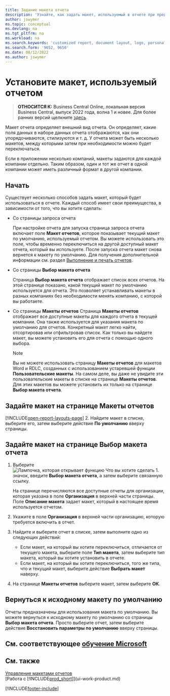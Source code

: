 ```yaml
---
title: Задание макета отчета
description: 'Узнайте, как задать макет, используемый в отчете при предварительном просмотре и печати.'
author: jswymer
ms.topic: conceptual
ms.devlang: na
ms.tgt_pltfrm: na
ms.workload: na
ms.search.keywords: 'customized report, document layout, logo, personalize'
ms.search.form: '9652, 9650'
ms.date: 08/12/2022
ms.author: jswymer
---
```

# <a name="setting-the-layout-used-by-a-report" />Установите макет, используемый отчетом

> **ОТНОСИТСЯ К:** Business Central Online, локальная версия Business Central, выпуск 2022 года, волна 1 и новее. Для более ранних версий щелкните [здесь](ui-how-change-layout-currently-used-report.md).

Макет отчета определяет внешний вид отчета. Он определяет, какие поля данных в наборе данных отчета отображаются, как они упорядочиваются, стилизуются и т. д. У отчета может быть несколько макетов, между которыми затем при необходимости можно будет переключаться.

Если в приложении несколько компаний, макеты задаются для каждой компании отдельно. Таким образом, один и тот же отчет в одной компании может иметь различный формат в другой компании.

## <a name="get-started" />Начать

Существует несколько способов задать макет, который будет использоваться в отчете. Каждый способ имеет свои преимущества, в зависимости от того, что вы хотите сделать: 

- Со страницы запроса отчета

  При настройке отчета для запуска страница запроса отчета включает поле **Макет отчетов**, которое показывает текущий макет по умолчанию, используемый отчетом. Вы можете использовать это поле, чтобы временно переключиться на другой доступный макет отчета, который вы используете. После запуска отчета макет снова вернется к макету по умолчанию. Для получения дополнительной информации см. раздел [Выполнение и печать отчетов](ui-work-report.md#switching-the-report-layout).

- Со страницы **Выбор макета отчета**

  Страница **Выбор макета отчета** отображает список всех отчетов. На этой странице показано, какой текущий макет по умолчанию используется для отчета. Это позволяет устанавливать макеты в разных компаниях без необходимости менять компанию, с которой вы работаете.

- Со страницы **Макеты отчетов** Страница **Макеты отчетов** отображает все доступные макеты для каждого отчета в текущей компании. Она также используется для указания макета по умолчанию для отчетов. Конкретный макет легко найти, отсортировав или отфильтровав список. Как только вы найдете макет, вы можете установить его для отчета с помощью одного выбора.

  > [!NOTE]
  > Вы не можете использовать страницу **Макеты отчетов** для макетов Word и RDLC, созданных с использованием устаревшей функции **Пользовательские макеты**. На самом деле, вы даже не увидите эти пользовательские макеты в списке на странице **Макеты отчетов**. Для этих макетов вы можете установить их только на странице **Выбор макета отчета**.

## <a name="set-the-layout-from-the-report-layouts-page" />Задайте макет на странице Макеты отчетов

[!INCLUDE[open-report-layouts-page](includes/open-report-layouts-page.md)]
2. Найдите макет в списке, выберите его, затем выберите действие **По умолчанию** вверху страницы.

## <a name="set-the-layout-from-report-layout-selection-page" />Задайте макет на странице Выбор макета отчета

1. Выберите ![Лампочка, которая открывает функцию Что вы хотите сделать 1.](media/ui-search/search_small.png "Что вы хотите сделать") значок, введите **Выбор макета отчета**, а затем выберите связанную ссылку.
  
   На странице перечисляются все доступные отчеты для организации, которая указана в поле **Организация** в верхней части страницы. Поле **Описание макета** задает макет, который в настоящее время используется отчетом.
2. Укажите в поле **Организация** в верхней части организацию, которую требуется включить в отчет.
3. Найдите и выберите отчет в списке, затем выполните одно из следующих действий:

   - Если макет, на который вы хотите переключиться, отличается от текущего макета, выберите поле **Тип макета**, затем выберите тип макета, который вы хотите установить в отчете. 
   - Если макет, на который вы хотите переключиться, того же типа, что и текущий макет, выберите действие **Выбрать макет** наверху.

4. На странице **Макеты отчетов** выберите макет, затем выберите **ОК**.

## <a name="revert-to-the-original-default-layout" />Вернуться к исходному макету по умолчанию

Отчеты предназначены для использования макета по умолчанию. Вы можете вернуться к исходному макету по умолчанию со страницы **Выбор макета отчета**. Просто выберите отчет, затем выберите действие **Восстановить параметры по умолчанию** вверху страницы.

## <a name="see-related-microsoft-trainingtrainingmoduleschange-documents-dynamics--business-centralindex" />См. соответствующее [обучение Microsoft](/training/modules/change-documents-dynamics-365-business-central/index)

## <a name="see-also" />См. также

[Управление макетами отчетов](ui-manage-report-layouts.md)  
[Работа с [!INCLUDE[prod_short](includes/prod_short.md)]](ui-work-product.md)

[!INCLUDE[footer-include](includes/footer-banner.md)]
